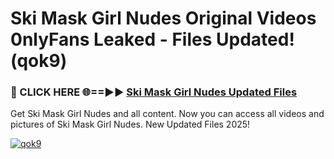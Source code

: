 # Ski Mask Girl Nudes Original Videos 0nlyFans Leaked - Files Updated! (qok9)

<h3>🔴 CLICK HERE 🌐==►► <a href="https://tinyurl.com/yrmya6cz" rel="nofollow">Ski Mask Girl Nudes Updated Files</a></h3>

Get Ski Mask Girl Nudes and all content. Now you can access all videos and pictures of Ski Mask Girl Nudes. New Updated Files 2025!

[![qok9](https://i.imgur.com/FMdXYCs.gif)](https://tinyurl.com/yrmya6cz)
